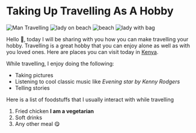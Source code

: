 # Taking Up Travelling As A Hobby

![Man Travelling](https://images.unsplash.com/photo-1503220317375-aaad61436b1b?ixlib=rb-1.2.1&ixid=MnwxMjA3fDB8MHxwaG90by1wYWdlfHx8fGVufDB8fHx8&auto=format&fit=crop&w=1170&q=80)
![lady on beach](https://media.istockphoto.com/photos/young-man-arms-outstretched-by-the-sea-at-sunrise-enjoying-freedom-picture-id1285301614?s=612x612)
![beach](https://images.unsplash.com/photo-1496046596374-a16aa8b8ae63?ixlib=rb-1.2.1&ixid=MnwxMjA3fDB8MHxzZWFyY2h8MXx8dHJhdmVsbGluZyUyMGJlYWNofGVufDB8fDB8fA%3D%3D&auto=format&fit=crop&w=500&q=60) ![lady with bag](https://media.istockphoto.com/photos/happy-to-travel-again-picture-id1305828428?b=1&k=20&m=1305828428&s=170667a&w=0&h=5SAGDam9ySPJRYW4BGoh9EkGboiQ76dLDGluh63hJhw=)

Hello 👋, today I will be sharing with you how you can make travelling your hobby. Travelling is a great hobby that you can enjoy alone as well as with you loved ones. Here are places you can visit today in [Kenya](https://www.thrillophilia.com/destinations/kenya/places-to-visit).

While travelling, I enjoy doing the following:
- Taking pictures
- Listening to cool classic music like *Evening star by Kenny Rodgers* 
- Telling stories

Here is a list of foodstuffs that I usually interact with while travelling
1. Fried chicken **I am a vegetarian**
2. Soft drinks
3. Any other meal 😋



